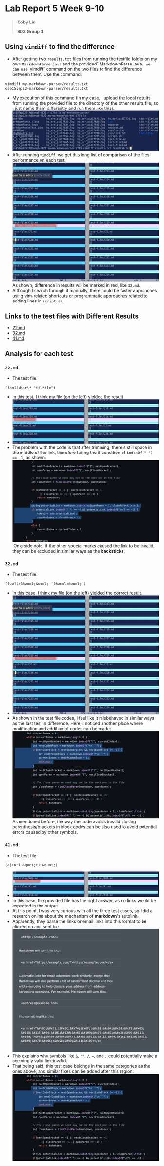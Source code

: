 # Lab Report 5 Week 9-10
> **Coby Lin**
>
> **B03 Group 4**

## Using `vimdiff` to find the difference 
* After getting two `results.txt` files from running the textfile folder on my own `MarkdownParse.java` and the provided``MarkdownParse.java`, we can use `vimdiff` command on the two files to find the difference between them. Use the command:
```
vimdiff my-markdown-parser/results.txt
cse15lsp22-markdown-parser/results.txt
```
* My execution of this command (In my case, I upload the local results from running the provided file to the directory of the other results file, so I just name them differently and run them like this):![Image](vimdiff.png)
* After running `vimdiff`, we get this long list of comparison of the files' performance on each test: ![Image](diffResults.png) As shown, difference in results will be marked in red, like `32.md`.
* Although I search through it manually, there could be faster approaches using vim-related shortcuts or programmatic approaches related to adding lines in `script.sh`.

## Links to the test files with Different Results
* [22.md](https://github.com/nidhidhamnani/markdown-parser/blob/main/test-files/22.md)
* [32.md](https://github.com/nidhidhamnani/markdown-parser/blob/main/test-files/32.md)
* [41.md](https://github.com/nidhidhamnani/markdown-parser/blob/main/test-files/41.md)

## Analysis for each test
### `22.md`
* The test file:
```
[foo](/bar\* "ti\*tle")
```
* In this test, I think my file (on the left) yielded the result
* ![Image](22.png)
* The problem with the code is that after trimming, there's still space in the middle of the link, therefore failing the if condition of `indexOf(" ") == -1`, as shown:
![Image](22Problem.png).On a side note, if the other special marks caused the link to be invalid, they can be excluded in similar ways as the **backsticks**.

### `32.md`
* The test file:
```
[foo](/f&ouml;&ouml; "f&ouml;&ouml;")
```
* In this case, I think my file (on the left) yielded the correct result.
* ![Image](diffResults.png)
* As shown in the test file codes, I feel like it misbehaved in similar ways as the last test in difference. Here, I noticed another place where modification and addition of codes can be made: ![Image](33Problem.png)
As mentioned before, the way the code avoids invalid closing parenthesis/brackets in block codes can be also used to avoid potential errors caused by other symbols.

### `41.md`
* The test file:
```
[a](url &quot;tit&quot;)
```
* ![Image](41.png)
* In this case, the provided file has the right answer, as no links would be expected in the output.
* At this point, I was very curious with all the three test cases, so I did a research online about the mechanism of **markdown**'s autolink: 
* Apparently, they parse the links or email links into this format to be clicked on and sent to :![Image](webresource.png)
* This explains why symbols like `&`, `""`, `/`, `=`, and `;` could potentially make a seemingly valid link invalid.
* That being said, this test case belongs in the same categories as the ones above, and similar fixes can be added after this region: ![Image](33Problem.png)